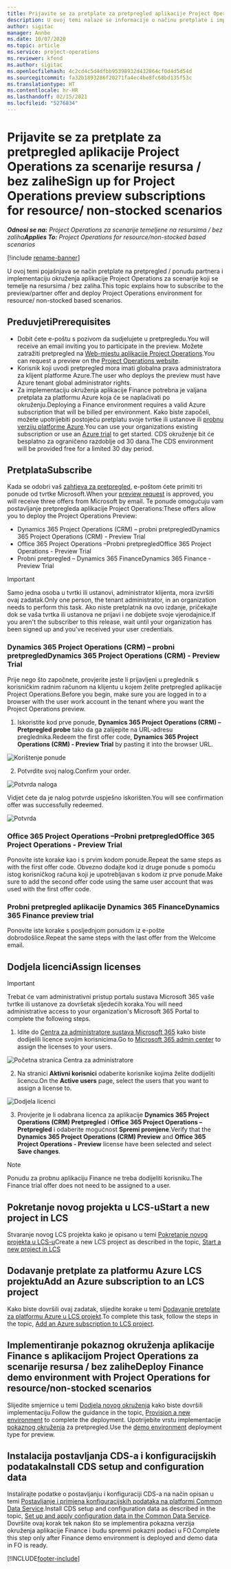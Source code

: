 ```yaml
---
title: Prijavite se za pretplate za pretpregled aplikacije Project Operations za scenarije resursa / bez zalihe
description: U ovoj temi nalaze se informacije o načinu pretplate i implementiranja aplikacije Project Operations za scenarije koji se temelje na resursu / bez zalihe.
author: sigitac
manager: Annbe
ms.date: 10/07/2020
ms.topic: article
ms.service: project-operations
ms.reviewer: kfend
ms.author: sigitac
ms.openlocfilehash: 4c2cd4c5d4dfbb95398932d432864cf0d4d5d54d
ms.sourcegitcommit: fa32b1893286f20271fa4ec4be8fc68bd135f53c
ms.translationtype: HT
ms.contentlocale: hr-HR
ms.lasthandoff: 02/15/2021
ms.locfileid: "5276834"
---
```

# <a name="sign-up-for-project-operations-preview-subscriptions-for-resource-non-stocked-scenarios"></a><span data-ttu-id="7af95-103">Prijavite se za pretplate za pretpregled aplikacije Project Operations za scenarije resursa / bez zalihe</span><span class="sxs-lookup"><span data-stu-id="7af95-103">Sign up for Project Operations preview subscriptions for resource/ non-stocked scenarios</span></span>

<span data-ttu-id="7af95-104">_**Odnosi se na:** Project Operations za scenarije temeljene na resursima / bez zaliha_</span><span class="sxs-lookup"><span data-stu-id="7af95-104">_**Applies To:** Project Operations for resource/non-stocked based scenarios_</span></span>

[!include [rename-banner](~/includes/cc-data-platform-banner.md)]

<span data-ttu-id="7af95-105">U ovoj temi pojašnjava se način pretplate na pretpregled / ponudu partnera i implementaciju okruženja aplikacije Project Operations za scenarije koji se temelje na resursima / bez zaliha.</span><span class="sxs-lookup"><span data-stu-id="7af95-105">This topic explains how to subscribe to the preview/partner offer and deploy Project Operations environment for resource/ non-stocked based scenarios.</span></span>

## <a name="prerequisites"></a><span data-ttu-id="7af95-106">Preduvjeti</span><span class="sxs-lookup"><span data-stu-id="7af95-106">Prerequisites</span></span>

- <span data-ttu-id="7af95-107">Dobit ćete e-poštu s pozivom da sudjelujete u pretpregledu.</span><span class="sxs-lookup"><span data-stu-id="7af95-107">You will receive an email inviting you to participate in the preview.</span></span> <span data-ttu-id="7af95-108">Možete zatražiti pretpregled na [Web-mjestu aplikacije Project Operations](https://dynamics.microsoft.com/en-us/project-operations/overview/).</span><span class="sxs-lookup"><span data-stu-id="7af95-108">You can request a preview on the [Project Operations website](https://dynamics.microsoft.com/en-us/project-operations/overview/).</span></span>
- <span data-ttu-id="7af95-109">Korisnik koji uvodi pretpregled mora imati globalna prava administratora za klijent platforme Azure.</span><span class="sxs-lookup"><span data-stu-id="7af95-109">The user who deploys the preview must have Azure tenant global administrator rights.</span></span>
- <span data-ttu-id="7af95-110">Za implementaciju okruženja aplikacije Finance potrebna je valjana pretplata za platformu Azure koja će se naplaćivati po okruženju.</span><span class="sxs-lookup"><span data-stu-id="7af95-110">Deploying a Finance environment requires a valid Azure subscription that will be billed per environment.</span></span> <span data-ttu-id="7af95-111">Kako biste započeli, možete upotrijebiti postojeću pretplatu svoje tvrtke ili ustanove ili [probnu verziju platforme Azure](https://azure.microsoft.com/en-us/free/).</span><span class="sxs-lookup"><span data-stu-id="7af95-111">You can use your organizations existing subscription or use an [Azure trial](https://azure.microsoft.com/en-us/free/) to get started.</span></span> <span data-ttu-id="7af95-112">CDS okruženje bit će besplatno za ograničeno razdoblje od 30 dana.</span><span class="sxs-lookup"><span data-stu-id="7af95-112">The CDS environment will be provided free for a limited 30 day period.</span></span>

## <a name="subscribe"></a><span data-ttu-id="7af95-113">Pretplata</span><span class="sxs-lookup"><span data-stu-id="7af95-113">Subscribe</span></span>

<span data-ttu-id="7af95-114">Kada se odobri vaš [zahtjeva za pretpregled](https://forms.office.com/FormsPro/Pages/ResponsePage.aspx?id=v4j5cvGGr0GRqy180BHbR56j8lZs0FdAvwT75_WNFyxUMkRDV1NYQU5TNjE2VjhKOVBUNVg2R0s1NC4u), e-poštom ćete primiti tri ponude od tvrtke Microsoft.</span><span class="sxs-lookup"><span data-stu-id="7af95-114">When your [preview request](https://forms.office.com/FormsPro/Pages/ResponsePage.aspx?id=v4j5cvGGr0GRqy180BHbR56j8lZs0FdAvwT75_WNFyxUMkRDV1NYQU5TNjE2VjhKOVBUNVg2R0s1NC4u) is approved, you will receive three offers from Microsoft by email.</span></span> <span data-ttu-id="7af95-115">Te ponude omogućuju vam postavljanje pretpregleda aplikacije Project Operations:</span><span class="sxs-lookup"><span data-stu-id="7af95-115">These offers allow you to deploy the Project Operations Preview:</span></span>

- <span data-ttu-id="7af95-116">Dynamics 365 Project Operations (CRM) – probni pretpregled</span><span class="sxs-lookup"><span data-stu-id="7af95-116">Dynamics 365 Project Operations (CRM) - Preview Trial</span></span>
- <span data-ttu-id="7af95-117">Office 365 Project Operations –Probni pretpregled</span><span class="sxs-lookup"><span data-stu-id="7af95-117">Office 365 Project Operations - Preview Trial</span></span>
- <span data-ttu-id="7af95-118">Probni pretpregled – Dynamics 365 Finance</span><span class="sxs-lookup"><span data-stu-id="7af95-118">Dynamics 365 Finance - Preview Trial</span></span>

> [!IMPORTANT]
> <span data-ttu-id="7af95-119">Samo jedna osoba u tvrtki ili ustanovi, administrator klijenta, mora izvršiti ovaj zadatak.</span><span class="sxs-lookup"><span data-stu-id="7af95-119">Only one person, the tenant administrator, in an organization needs to perform this task.</span></span> <span data-ttu-id="7af95-120">Ako niste pretplatnik na ovo izdanje, pričekajte dok se vaša tvrtka ili ustanova ne prijavi i ne dobijete svoje vjerodajnice.</span><span class="sxs-lookup"><span data-stu-id="7af95-120">If you aren't the subscriber to this release, wait until your organization has been signed up and you've received your user credentials.</span></span>

### <a name="dynamics-365-project-operations-crm---preview-trial"></a><span data-ttu-id="7af95-121">Dynamics 365 Project Operations (CRM) – probni pretpregled</span><span class="sxs-lookup"><span data-stu-id="7af95-121">Dynamics 365 Project Operations (CRM) - Preview Trial</span></span> 

<span data-ttu-id="7af95-122">Prije nego što započnete, provjerite jeste li prijavljeni u preglednik s korisničkim radnim računom na klijentu u kojem želite pretpregled aplikacije Project Operations.</span><span class="sxs-lookup"><span data-stu-id="7af95-122">Before you begin, make sure you are logged in to a browser with the user work account in the tenant where you want the Project Operations preview.</span></span>

1. <span data-ttu-id="7af95-123">Iskoristite kod prve ponude, **Dynamics 365 Project Operations (CRM) – Pretpregled probe** tako da ga zalijepite na URL-adresu preglednika.</span><span class="sxs-lookup"><span data-stu-id="7af95-123">Redeem the first offer code, **Dynamics 365 Project Operations (CRM) - Preview Trial** by pasting it into the browser URL.</span></span>

![Korištenje ponude](./media/16RedeemFirstOfferNew.png)

2. <span data-ttu-id="7af95-125">Potvrdite svoj nalog.</span><span class="sxs-lookup"><span data-stu-id="7af95-125">Confirm your order.</span></span>

![Potvrda naloga](./media/17ConfirmOrderNew.png)

<span data-ttu-id="7af95-127">Vidjet ćete da je nalog potvrde uspješno iskorišten.</span><span class="sxs-lookup"><span data-stu-id="7af95-127">You will see confirmation offer was successfully redeemed.</span></span>

![Potvrda](./media/18OrderConfirmationNew.png)

### <a name="office-365-project-operations---preview-trial"></a><span data-ttu-id="7af95-129">Office 365 Project Operations –Probni pretpregled</span><span class="sxs-lookup"><span data-stu-id="7af95-129">Office 365 Project Operations - Preview Trial</span></span>

<span data-ttu-id="7af95-130">Ponovite iste korake kao i s prvim kodom ponude.</span><span class="sxs-lookup"><span data-stu-id="7af95-130">Repeat the same steps as with the first offer code.</span></span> <span data-ttu-id="7af95-131">Obvezno dodajte kod iz druge ponude s pomoću istog korisničkog računa koji je upotrebljavan s kodom iz prve ponude.</span><span class="sxs-lookup"><span data-stu-id="7af95-131">Make sure to add the second offer code using the same user account that was used with the first offer code.</span></span>

### <a name="dynamics-365-finance-preview-trial"></a><span data-ttu-id="7af95-132">Probni pretpregled aplikacije Dynamics 365 Finance</span><span class="sxs-lookup"><span data-stu-id="7af95-132">Dynamics 365 Finance preview trial</span></span>

<span data-ttu-id="7af95-133">Ponovite iste korake s posljednjom ponudom iz e-pošte dobrodošlice.</span><span class="sxs-lookup"><span data-stu-id="7af95-133">Repeat the same steps with the last offer from the Welcome email.</span></span>

## <a name="assign-licenses"></a><span data-ttu-id="7af95-134">Dodjela licenci</span><span class="sxs-lookup"><span data-stu-id="7af95-134">Assign licenses</span></span>

> [!IMPORTANT]
> <span data-ttu-id="7af95-135">Trebat će vam administrativni pristup portalu sustava Microsoft 365 vaše tvrtke ili ustanove za dovršetak sljedećih koraka.</span><span class="sxs-lookup"><span data-stu-id="7af95-135">You will need administrative access to your organization's Microsoft 365 Portal to complete the following steps.</span></span>

1. <span data-ttu-id="7af95-136">Idite do [Centra za administratore sustava Microsoft 365](https://portal.office.com/) kako biste dodijelili licence svojim korisnicima.</span><span class="sxs-lookup"><span data-stu-id="7af95-136">Go to [Microsoft 365 admin center](https://portal.office.com/) to assign the licenses to your users.</span></span>

![Početna stranica Centra za administratore](./media/14AdminPortal.png)

2. <span data-ttu-id="7af95-138">Na stranici **Aktivni korisnici** odaberite korisnike kojima želite dodijeliti licencu.</span><span class="sxs-lookup"><span data-stu-id="7af95-138">On the **Active users** page, select the users that you want to assign a license to.</span></span>

![Dodjela licenci](./media/15AssignLicenses.png)

3. <span data-ttu-id="7af95-140">Provjerite je li odabrana licenca za aplikacije **Dynamics 365 Project Operations (CRM) Pretpregled** i **Office 365 Project Operations – Pretpregled** i odaberite mogućnost **Spremi promjene**.</span><span class="sxs-lookup"><span data-stu-id="7af95-140">Verify that the **Dynamics 365 Project Operations (CRM) Preview** and **Office 365 Project Operations - Preview** license have been selected and select **Save changes**.</span></span>

> [!NOTE]
> <span data-ttu-id="7af95-141">Ponudu za probnu aplikaciju Finance ne treba dodijeliti korisniku.</span><span class="sxs-lookup"><span data-stu-id="7af95-141">The Finance trial offer does not need to be assigned to a user.</span></span>

## <a name="start-a-new-project-in-lcs"></a><span data-ttu-id="7af95-142">Pokretanje novog projekta u LCS-u</span><span class="sxs-lookup"><span data-stu-id="7af95-142">Start a new project in LCS</span></span>

<span data-ttu-id="7af95-143">Stvaranje novog LCS projekta kako je opisano u temi [Pokretanje novog projekta u LCS-u](create-lcs-project.md)</span><span class="sxs-lookup"><span data-stu-id="7af95-143">Create a new LCS project as described in the topic, [Start a new project in LCS](create-lcs-project.md)</span></span>

## <a name="add-an-azure-subscription-to-an-lcs-project"></a><span data-ttu-id="7af95-144">Dodavanje pretplate za platformu Azure LCS projektu</span><span class="sxs-lookup"><span data-stu-id="7af95-144">Add an Azure subscription to an LCS project</span></span>

<span data-ttu-id="7af95-145">Kako biste dovršili ovaj zadatak, slijedite korake u temi [Dodavanje pretplate za platformu Azure u LCS projekt](resource-add-azure-subscription-lcs-project.md).</span><span class="sxs-lookup"><span data-stu-id="7af95-145">To complete this task, follow the steps in the topic, [Add an Azure subscription to LCS project](resource-add-azure-subscription-lcs-project.md).</span></span>

## <a name="deploy-finance-demo-environment-with-project-operations-for-resourcenon-stocked-scenarios"></a><span data-ttu-id="7af95-146">Implementiranje pokaznog okruženja aplikacije Finance s aplikacijom Project Operations za scenarije resursa / bez zalihe</span><span class="sxs-lookup"><span data-stu-id="7af95-146">Deploy Finance demo environment with Project Operations for resource/non-stocked scenarios</span></span>

<span data-ttu-id="7af95-147">Slijedite smjernice u temi [Dodjela novog okruženja](resource-provision-new-environment.md) kako biste dovršili implementaciju.</span><span class="sxs-lookup"><span data-stu-id="7af95-147">Follow the guidance in the topic, [Provision a new environment](resource-provision-new-environment.md) to complete the deployment.</span></span> <span data-ttu-id="7af95-148">Upotrijebite vrstu implementacije [pokaznog okruženja](https://docs.microsoft.com/dynamics365/fin-ops-core/dev-itpro/deployment/deploy-demo-environment) za pretpregled.</span><span class="sxs-lookup"><span data-stu-id="7af95-148">Use the [demo environment](https://docs.microsoft.com/dynamics365/fin-ops-core/dev-itpro/deployment/deploy-demo-environment) deployment type for preview.</span></span> 

## <a name="install-cds-setup-and-configuration-data"></a><span data-ttu-id="7af95-149">Instalacija postavljanja CDS-a i konfiguracijskih podataka</span><span class="sxs-lookup"><span data-stu-id="7af95-149">Install CDS setup and configuration data</span></span>

<span data-ttu-id="7af95-150">Instalirajte podatke o postavljanju i konfiguraciji CDS-a na način opisan u temi [Postavljanje i primjena konfiguracijskih podataka na platformi Common Data Service](resource-apply-pro-setup-config-data.md).</span><span class="sxs-lookup"><span data-stu-id="7af95-150">Install CDS setup and configuration data as described in the topic, [Set up and apply configuration data in the Common Data Service](resource-apply-pro-setup-config-data.md).</span></span>
<span data-ttu-id="7af95-151">Dovršite ovaj korak tek nakon što se implementira pokazna verzija okruženja aplikacije Finance i budu spremni pokazni podaci u FO.</span><span class="sxs-lookup"><span data-stu-id="7af95-151">Complete this step only after Finance demo environment is deployed and demo data in FO is ready.</span></span>


[!INCLUDE[footer-include](../includes/footer-banner.md)]